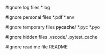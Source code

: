 #Ignore log files
*.log

#Ignore personal files
*.pdf
*.env

#Ignore temporary files 
__pycache__/
*.pyc
*.pyo

#Ignore hidden files
.vscode/
.pytest_cache

#Ignore read me file
README
